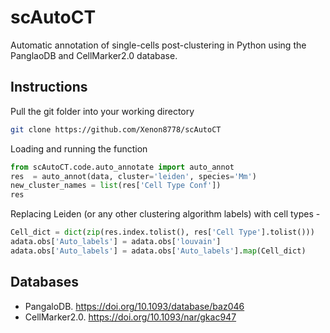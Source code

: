 # scAutoCT
Automatic annotation of single-cells post-clustering in Python using the PanglaoDB and CellMarker2.0 database.

## Instructions
Pull the git folder into your working directory 
```bash
git clone https://github.com/Xenon8778/scAutoCT
```

Loading and running the function
```python
from scAutoCT.code.auto_annotate import auto_annot
res  = auto_annot(data, cluster='leiden', species='Mm')
new_cluster_names = list(res['Cell Type Conf'])
res
```
Replacing Leiden (or any other clustering algorithm labels) with cell types -
```python
Cell_dict = dict(zip(res.index.tolist(), res['Cell Type'].tolist()))
adata.obs['Auto_labels'] = adata.obs['louvain']
adata.obs['Auto_labels'] = adata.obs['Auto_labels'].map(Cell_dict)
```
## Databases
- PangaloDB. https://doi.org/10.1093/database/baz046
- CellMarker2.0. https://doi.org/10.1093/nar/gkac947
